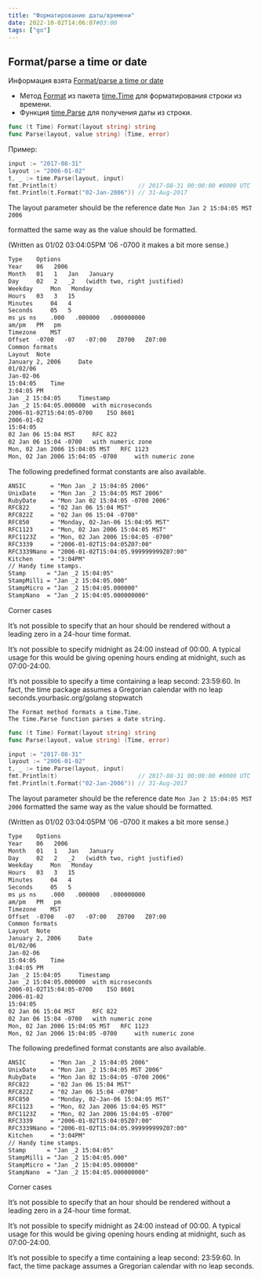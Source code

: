 ```yaml
---
title: "Форматирование даты/времени"
date: 2022-10-02T14:06:07#03:00
tags: ["go"]
---
```


## Format/parse a time or date

Информация взята [Format/parse a time or date](http://yourbasic.org/golang/format-parse-string-time-date-example)

* Метод [Format](https://golang.org/pkg/time/#Time.Format) из пакета [time.Time](https://golang.org/pkg/time/#Time) для форматирования строки из времени.
* Функция [time.Parse](https://golang.org/pkg/time/#Parse) для получения даты из строки.

```go
func (t Time) Format(layout string) string
func Parse(layout, value string) (Time, error)
```

Пример:

```go
input := "2017-08-31"
layout := "2006-01-02"
t, _ := time.Parse(layout, input)
fmt.Println(t)                       // 2017-08-31 00:00:00 #0000 UTC
fmt.Println(t.Format("02-Jan-2006")) // 31-Aug-2017
```

The layout parameter should be the reference date
`Mon Jan 2 15:04:05 MST 2006`

formatted the same way as the value should be formatted.

(Written as 01/02 03:04:05PM ‘06 -0700 it makes a bit more sense.)
```txt
Type 	Options
Year 	06   2006
Month 	01   1   Jan   January
Day 	02   2   _2   (width two, right justified)
Weekday 	Mon   Monday
Hours 	03   3   15
Minutes 	04   4
Seconds 	05   5
ms μs ns 	.000   .000000   .000000000
am/pm 	PM   pm
Timezone 	MST
Offset 	-0700   -07   -07:00   Z0700   Z07:00
Common formats
Layout 	Note
January 2, 2006 	Date
01/02/06 	
Jan-02-06 	
15:04:05 	Time
3:04:05 PM 	
Jan _2 15:04:05 	Timestamp
Jan _2 15:04:05.000000 	with microseconds
2006-01-02T15:04:05-0700 	ISO 8601
2006-01-02 	
15:04:05 	
02 Jan 06 15:04 MST 	RFC 822
02 Jan 06 15:04 -0700 	with numeric zone
Mon, 02 Jan 2006 15:04:05 MST 	RFC 1123
Mon, 02 Jan 2006 15:04:05 -0700 	with numeric zone
```

The following predefined format constants are also available.

```txt
ANSIC       = "Mon Jan _2 15:04:05 2006"
UnixDate    = "Mon Jan _2 15:04:05 MST 2006"
RubyDate    = "Mon Jan 02 15:04:05 -0700 2006"
RFC822      = "02 Jan 06 15:04 MST"
RFC822Z     = "02 Jan 06 15:04 -0700"
RFC850      = "Monday, 02-Jan-06 15:04:05 MST"
RFC1123     = "Mon, 02 Jan 2006 15:04:05 MST"
RFC1123Z    = "Mon, 02 Jan 2006 15:04:05 -0700"
RFC3339     = "2006-01-02T15:04:05Z07:00"
RFC3339Nano = "2006-01-02T15:04:05.999999999Z07:00"
Kitchen     = "3:04PM"
// Handy time stamps.
Stamp      = "Jan _2 15:04:05"
StampMilli = "Jan _2 15:04:05.000"
StampMicro = "Jan _2 15:04:05.000000"
StampNano  = "Jan _2 15:04:05.000000000"
```

Corner cases

It’s not possible to specify that an hour should be rendered without a leading zero in a 24-hour time format.

It’s not possible to specify midnight as 24:00 instead of 00:00. A typical usage for this would be giving opening hours ending at midnight, such as 07:00-24:00.

It’s not possible to specify a time containing a leap second: 23:59:60. In fact, the time package assumes a Gregorian calendar with no leap seconds.yourbasic.org/golang
stopwatch

    The Format method formats a time.Time.
    The time.Parse function parses a date string.

```go
func (t Time) Format(layout string) string
func Parse(layout, value string) (Time, error)

input := "2017-08-31"
layout := "2006-01-02"
t, _ := time.Parse(layout, input)
fmt.Println(t)                       // 2017-08-31 00:00:00 #0000 UTC
fmt.Println(t.Format("02-Jan-2006")) // 31-Aug-2017
```

The layout parameter should be the reference date
`Mon Jan 2 15:04:05 MST 2006`
formatted the same way as the value should be formatted.

(Written as 01/02 03:04:05PM ‘06 -0700 it makes a bit more sense.)
```txt
Type 	Options
Year 	06   2006
Month 	01   1   Jan   January
Day 	02   2   _2   (width two, right justified)
Weekday 	Mon   Monday
Hours 	03   3   15
Minutes 	04   4
Seconds 	05   5
ms μs ns 	.000   .000000   .000000000
am/pm 	PM   pm
Timezone 	MST
Offset 	-0700   -07   -07:00   Z0700   Z07:00
Common formats
Layout 	Note
January 2, 2006 	Date
01/02/06 	
Jan-02-06 	
15:04:05 	Time
3:04:05 PM 	
Jan _2 15:04:05 	Timestamp
Jan _2 15:04:05.000000 	with microseconds
2006-01-02T15:04:05-0700 	ISO 8601
2006-01-02 	
15:04:05 	
02 Jan 06 15:04 MST 	RFC 822
02 Jan 06 15:04 -0700 	with numeric zone
Mon, 02 Jan 2006 15:04:05 MST 	RFC 1123
Mon, 02 Jan 2006 15:04:05 -0700 	with numeric zone
```

The following predefined format constants are also available.

```txt
ANSIC       = "Mon Jan _2 15:04:05 2006"
UnixDate    = "Mon Jan _2 15:04:05 MST 2006"
RubyDate    = "Mon Jan 02 15:04:05 -0700 2006"
RFC822      = "02 Jan 06 15:04 MST"
RFC822Z     = "02 Jan 06 15:04 -0700"
RFC850      = "Monday, 02-Jan-06 15:04:05 MST"
RFC1123     = "Mon, 02 Jan 2006 15:04:05 MST"
RFC1123Z    = "Mon, 02 Jan 2006 15:04:05 -0700"
RFC3339     = "2006-01-02T15:04:05Z07:00"
RFC3339Nano = "2006-01-02T15:04:05.999999999Z07:00"
Kitchen     = "3:04PM"
// Handy time stamps.
Stamp      = "Jan _2 15:04:05"
StampMilli = "Jan _2 15:04:05.000"
StampMicro = "Jan _2 15:04:05.000000"
StampNano  = "Jan _2 15:04:05.000000000"
```

Corner cases

It’s not possible to specify that an hour should be rendered without a leading zero in a 24-hour time format.

It’s not possible to specify midnight as 24:00 instead of 00:00. A typical usage for this would be giving opening hours ending at midnight, such as 07:00-24:00.

It’s not possible to specify a time containing a leap second: 23:59:60. In fact, the time package assumes a Gregorian calendar with no leap seconds.
